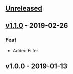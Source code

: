 <a name="unreleased"></a>
## [Unreleased]


<a name="v1.1.0"></a>
## [v1.1.0] - 2019-02-26
### Feat
- Added Filter


<a name="v1.0.0"></a>
## v1.0.0 - 2019-01-13

[Unreleased]: https://github.com/leaanthony/slicer/compare/v1.1.0...HEAD
[v1.1.0]: https://github.com/leaanthony/slicer/compare/v1.0.0...v1.1.0
